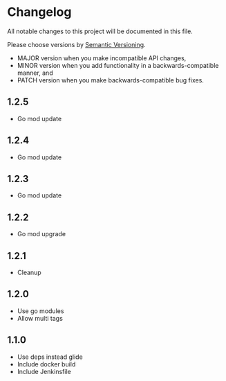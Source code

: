 # Changelog

All notable changes to this project will be documented in this file.

Please choose versions by [Semantic Versioning](http://semver.org/).

* MAJOR version when you make incompatible API changes,
* MINOR version when you add functionality in a backwards-compatible manner, and
* PATCH version when you make backwards-compatible bug fixes.

## 1.2.5

- Go mod update

## 1.2.4

- Go mod update

## 1.2.3

- Go mod update

## 1.2.2

- Go mod upgrade

## 1.2.1

- Cleanup

## 1.2.0

- Use go modules
- Allow multi tags

## 1.1.0

- Use deps instead glide
- Include docker build
- Include Jenkinsfile
